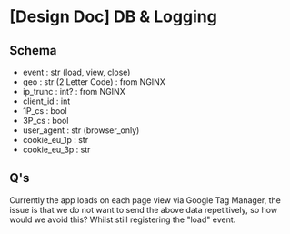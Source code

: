 # [Design Doc] DB & Logging  

## Schema
- event         : str (load, view, close)
- geo           : str (2 Letter Code)     : from NGINX
- ip_trunc      : int?                    : from NGINX
- client_id     : int
- 1P_cs         : bool
- 3P_cs         : bool
- user_agent    : str (browser_only)
- cookie_eu_1p  : str
- cookie_eu_3p  : str

## Q's
Currently the app loads on each page view via Google Tag Manager, the issue is that we do not want to send the above data repetitively, so how would we avoid this? Whilst still registering the "load" event.
